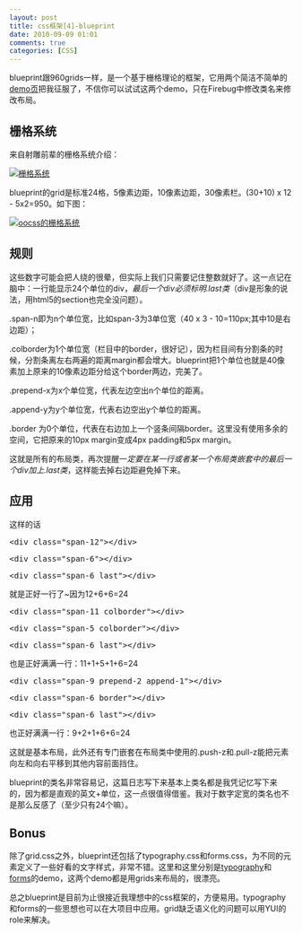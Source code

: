 ```yaml
---
layout: post
title: css框架[4]-blueprint
date: 2010-09-09 01:01
comments: true
categories: [CSS]
---
```


blueprint跟960grids一样，是一个基于栅格理论的框架，它用两个简洁不简单的<a href="http://www.blueprintcss.org/tests/" target="_blank">demo页</a>把我征服了，不信你可以试试这两个demo，只在Firebug中修改类名来修改布局。
<h2>栅格系统</h2>
来自射雕前辈的栅格系统介绍：

<a href="http://lifesinger.org/blog/2008/10/grid-system-2/" target="_blank"><img class="size-full wp-image-195" title="栅格系统" src="http://yuguo.us/files/2010/09/grid_vocabulary.png" alt="栅格系统"   /></a>

blueprint的grid是标准24格，5像素边距，10像素边距，30像素栏。(30+10) x 12 - 5x2=950。如下图：

<a href="http://yuguo.us/files/2010/09/2010-9-8-22-58-10.jpg"><img class="size-full wp-image-194" title="oocss的栅格系统" src="http://yuguo.us/files/2010/09/2010-9-8-22-58-10.jpg" alt="oocss的栅格系统"   /></a>
<h2>规则</h2>
这些数字可能会把人绕的很晕，但实际上我们只需要记住整数就好了。这一点记在脑中：一行能显示24个单位的div，<em>最后一个div必须标明.last类</em>（div是形象的说法，用html5的section也完全没问题）。

.span-n即为n个单位宽，比如span-3为3单位宽（40 x 3 - 10=110px;其中10是右边距）；

.colborder为1个单位宽（栏目中的border，很好记），因为栏目间有分割条的时候，分割条离左右两遍的距离margin都会增大。blueprint把1个单位也就是40像素加上原来的10像素边距分给这个border两边，完美了。

.prepend-x为x个单位宽，代表左边空出n个单位的距离。

.append-y为y个单位宽，代表右边空出y个单位的距离。

.border 为0个单位，代表在右边加上一个竖条间隔border。这里没有使用多余的空间，它把原来的10px margin变成4px padding和5px margin。

这就是所有的布局类，再次提醒一<em>定要在某一行或者某一个布局类嵌套中的最后一个div加上.last类</em>，这样能去掉右边距避免掉下来。
<h2>应用</h2>
这样的话
<pre>&lt;div class="span-12"&gt;&lt;/div&gt;</pre><pre>&lt;div class="span-6"&gt;&lt;/div&gt;</pre><pre>&lt;div class="span-6 last"&gt;&lt;/div&gt;</pre>
就是正好一行了~因为12+6+6=24
<pre>&lt;div class="span-11 colborder"&gt;&lt;/div&gt;</pre><pre>&lt;div class="span-5 colborder"&gt;&lt;/div&gt;</pre><pre>&lt;div class="span-6 last"&gt;&lt;/div&gt;</pre>
也是正好满满一行：11+1+5+1+6=24
<pre>&lt;div class="span-9 prepend-2 append-1"&gt;&lt;/div&gt;</pre><pre>&lt;div class="span-6 border"&gt;&lt;/div&gt;</pre><pre>&lt;div class="span-6 last"&gt;&lt;/div&gt;</pre>
也正好满满一行：9+2+1+6+6=24

这就是基本布局，此外还有专门嵌套在布局类中使用的.push-z和.pull-z能把元素向左和向右平移到其他内容前面挡住。

blueprint的类名非常容易记，这篇日志写下来基本上类名都是我凭记忆写下来的，因为都是直观的英文+单位，这一点很值得借鉴。我对于数字定宽的类名也不是那么反感了（至少只有24个嘛）。
<h2>Bonus</h2>
除了grid.css之外，blueprint还包括了typography.css和forms.css，为不同的元素定义了一些好看的文字样式，非常不错。这里和这里分别是<a href="http://www.blueprintcss.org/tests/parts/elements.html" target="_blank">typography</a>和<a href="http://www.blueprintcss.org/tests/parts/forms.html" target="_blank">forms</a>的demo，这两个demo都是用grids来布局的，很漂亮。

总之blueprint是目前为止很接近我理想中的css框架的，方便易用。typography和forms的一些思想也可以在大项目中应用。grid缺乏语义化的问题可以用YUI的role来解决。

